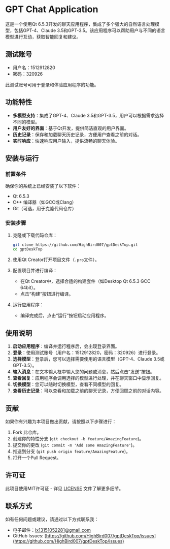 
# GPT Chat Application

这是一个使用Qt 6.5.3开发的聊天应用程序，集成了多个强大的自然语言处理模型，包括GPT-4、Claude 3.5和GPT-3.5。该应用程序可以帮助用户与不同的语言模型进行互动，获取智能回复和建议。

## 测试账号

- 用户名：1512912820
- 密码：320926

此测试账号可用于登录和体验应用程序的功能。

## 功能特性

- **多模型支持**：集成了GPT-4、Claude 3.5和GPT-3.5，用户可以根据需求选择不同的模型。
- **用户友好的界面**：基于Qt开发，提供简洁直观的用户界面。
- **历史记录**：保存和加载聊天历史记录，方便用户查看之前的对话。
- **实时响应**：快速响应用户输入，提供流畅的聊天体验。

## 安装与运行

### 前置条件

确保你的系统上已经安装了以下软件：

- Qt 6.5.3
- C++ 编译器（如GCC或Clang）
- Git（可选，用于克隆代码仓库）

### 安装步骤

1. 克隆或下载代码仓库：
    ```bash
    git clone https://github.com/HighBird007/gptDeskTop.git
    cd gptDeskTop
    ```

2. 使用Qt Creator打开项目文件（`.pro`文件）。

3. 配置项目并进行编译：
    - 在Qt Creator中，选择合适的构建套件（如Desktop Qt 6.5.3 GCC 64bit）。
    - 点击“构建”按钮进行编译。

4. 运行应用程序：
    - 编译完成后，点击“运行”按钮启动应用程序。

## 使用说明

1. **启动应用程序**：编译并运行程序后，会出现登录界面。
2. **登录**：使用测试账号（用户名：1512912820，密码：320926）进行登录。
3. **选择模型**：登录后，您可以选择需要使用的语言模型（GPT-4、Claude 3.5或GPT-3.5）。
4. **输入消息**：在文本输入框中输入您的问题或消息，然后点击“发送”按钮。
5. **查看回复**：应用程序会调用选择的模型进行处理，并在聊天窗口中显示回复。
6. **切换模型**：您可以随时切换模型，查看不同模型的回复。
7. **查看历史记录**：可以查看和加载之前的聊天记录，方便回顾之前的对话内容。

## 贡献

如果你有兴趣为本项目做出贡献，请按照以下步骤进行：

1. Fork 此仓库。
2. 创建你的特性分支 (`git checkout -b feature/AmazingFeature`)。
3. 提交你的更改 (`git commit -m 'Add some AmazingFeature'`)。
4. 推送到分支 (`git push origin feature/AmazingFeature`)。
5. 打开一个Pull Request。

## 许可证

此项目使用MIT许可证 - 详见 [LICENSE](LICENSE) 文件了解更多细节。

## 联系方式

如有任何问题或建议，请通过以下方式联系我：

- 电子邮件：lx13151052281@gmail.com
- GitHub Issues: [https://github.com/HighBird007/gptDeskTop/issues](https://github.com/HighBird007/gptDeskTop/issues)



